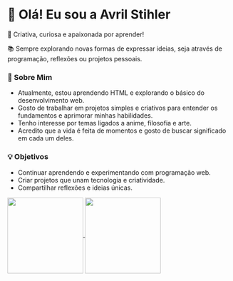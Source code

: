 # 👋 Olá! Eu sou a Avril Stihler
🎨 Criativa, curiosa e apaixonada por aprender!


📚 Sempre explorando novas formas de expressar ideias, seja através de programação, reflexões ou projetos pessoais.

### 🚀 Sobre Mim
- Atualmente, estou aprendendo HTML e explorando o básico do desenvolvimento web.
- Gosto de trabalhar em projetos simples e criativos para entender os fundamentos e aprimorar minhas habilidades.
- Tenho interesse por temas ligados a anime, filosofia e arte.
- Acredito que a vida é feita de momentos e gosto de buscar significado em cada um deles.

### 💡 Objetivos
- Continuar aprendendo e experimentando com programação web.
- Criar projetos que unam tecnologia e criatividade.
- Compartilhar reflexões e ideias únicas.

<a href= "https://github.com/avrilstihler/github-readme-stats">
  <img height=170 align="center" src="https://github-readme-stats.vercel.app/api?username=avrilstihler&show_icons=true&theme=github_dark_dimmed" />
</a>
<a href="https://github.com/avrilstihler/convoychat">
  <img height=170 align="center" src="https://github-readme-stats.vercel.app/api/top-langs?username=avrilstihler&layout=compact&langs_count=8&card_width=320&theme=github_dark_dimmed" />
</a>

